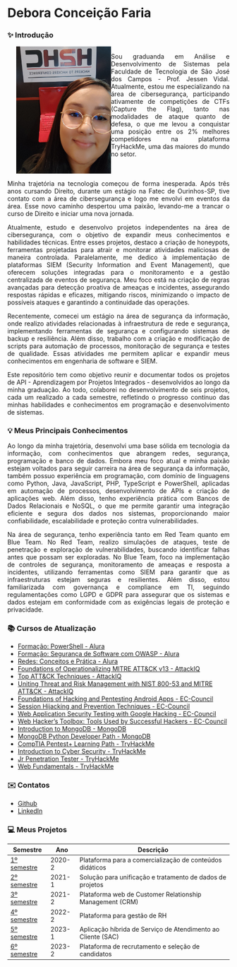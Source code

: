 # Debora Conceição Faria

### ✨ Introdução

<div style="display: flex; align-items: flex-start;">
  <img src="https://github.com/deborafaria01/TG-fatec/blob/main/H2HC%202023.jpeg" alt="H2HC 2023" width="215" align="right" style="margin-left: 20px;">
<p>

<p align="justify">
Sou graduanda em Análise e Desenvolvimento de Sistemas pela Faculdade de Tecnologia de São José dos Campos - Prof. Jessen Vidal. Atualmente, estou me especializando na área de 
cibersegurança, participando ativamente de competições de CTFs (Capture the Flag), tanto nas modalidades de ataque quanto de defesa, o que me levou a conquistar uma posição entre os 2% 
melhores competidores na plataforma TryHackMe, uma das maiores do mundo no setor.
</p>
</div>

<p align="justify">
Minha trajetória na tecnologia começou de forma inesperada. Após três anos cursando Direito, durante um estágio na Fatec de Ourinhos-SP, tive contato com a área de cibersegurança e logo me envolvi em eventos da área. Esse novo caminho despertou uma paixão, levando-me a trancar o curso de Direito e iniciar uma nova jornada.
</p>

<p align="justify">
Atualmente, estudo e desenvolvo projetos independentes na área de cibersegurança, com o objetivo de expandir meus conhecimentos e habilidades técnicas. Entre esses projetos, destaco a 
criação de honeypots, ferramentas projetadas para atrair e monitorar atividades maliciosas de maneira controlada. Paralelamente, me dedico à implementação de plataformas SIEM (Security 
Information and Event Management), que oferecem soluções integradas para o monitoramento e a gestão centralizada de eventos de segurança. Meu foco está na criação de regras avançadas 
para detecção proativa de ameaças e incidentes, assegurando respostas rápidas e eficazes, mitigando riscos, minimizando o impacto de possíveis ataques e garantindo a continuidade das 
operações.
</p>

<p align="justify">
Recentemente, comecei um estágio na área de segurança da informação, onde realizo atividades relacionadas à infraestrutura de rede e segurança, implementando ferramentas de segurança e 
configurando sistemas de backup e resiliência. Além disso, trabalho com a criação e modificação de scripts para automação de processos, monitoração de segurança e testes de qualidade. 
Essas atividades me permitem aplicar e expandir meus conhecimentos em engenharia de software e SIEM.
</p>

<p align="justify">
Este repositório tem como objetivo reunir e documentar todos os projetos de API - Aprendizagem por Projetos Integrados - desenvolvidos ao longo da minha graduação. Ao todo, colaborei no 
desenvolvimento de seis projetos, cada um realizado a cada semestre, refletindo o progresso contínuo das minhas habilidades e conhecimentos em programação e desenvolvimento de sistemas.
</p>

### 💡 Meus Principais Conhecimentos

<p align="justify">
Ao longo da minha trajetória, desenvolvi uma base sólida em tecnologia da informação, com conhecimentos que abrangem redes, segurança, programação e banco de dados. Embora meu foco atual 
e minha paixão estejam voltados para seguir carreira na área de segurança da informação, também possuo experiência em programação, com domínio de linguagens como Python, Java, 
JavaScript, PHP, TypeScript e PowerShell, aplicadas em automação de processos, desenvolvimento de APIs e criação de aplicações web. Além disso, tenho experiência prática com Bancos de 
Dados Relacionais e NoSQL, o que me permite garantir uma integração eficiente e segura dos dados nos sistemas, proporcionando maior confiabilidade, escalabilidade e proteção contra 
vulnerabilidades.
</p>

<p align="justify">
Na área de segurança, tenho experiência tanto em Red Team quanto em Blue Team. No Red Team, realizo simulações de ataques, teste de penetração e exploração de vulnerabilidades, buscando 
identificar falhas antes que possam ser exploradas. No Blue Team, foco na implementação de controles de segurança, monitoramento de ameaças e resposta a incidentes, utilizando 
ferramentas como SIEM para garantir que as infraestruturas estejam seguras e resilientes. Além disso, estou familiarizada com governança e compliance em TI, seguindo regulamentações como 
LGPD e GDPR para assegurar que os sistemas e dados estejam em conformidade com as exigências legais de proteção e privacidade.
</p>

### 📚 Cursos de Atualização
* [Formação: PowerShell - Alura](https://cursos.alura.com.br/degree/certificate/7127f70f-06f7-420b-bc95-7ce0e125e000)
* [Formação: Segurança de Software com OWASP - Alura](https://cursos.alura.com.br/degree/certificate/264012b9-258b-416f-a3ae-44e08c454ce2)
* [Redes: Conceitos e Prática - Alura](https://cursos.alura.com.br/certificate/673b350b-62c8-4817-96f9-3f61b46ed2d1)
* [Foundations of Operationalizing MITRE ATT&CK v13 - AttackIQ](https://www.credly.com/badges/5ce2d091-dc06-4e5f-a5d0-6f2d0c64f4a4/linked_in_profile)
* [Top ATT&CK Techniques - AttackIQ](https://www.credly.com/badges/150fb8d1-872b-476f-b6d2-513c7fcc55dd/public_url)
* [Uniting Threat and Risk Management with NIST 800-53 and MITRE ATT&CK - AttackIQ](https://www.credly.com/badges/8ac97e28-e5bf-4eed-9420-7e2d276dfdeb/linked_in_profile)
* [Foundations of Hacking and Pentesting Android Apps - EC-Council](https://codered.eccouncil.org/certificate/00a3a61e-0f9d-4ca3-9700-dd9ded81aea5?logged=true)
* [Session Hijacking and Prevention Techniques - EC-Council](https://codered.eccouncil.org/certificate/716a7b98-4e37-4371-ab92-d381a3a22c80?logged=true)
* [Web Application Security Testing with Google Hacking - EC-Council](https://codered.eccouncil.org/certificate/3bba986d-5996-4da3-86ef-2b53b3670c4a?logged=true)
* [Web Hacker’s Toolbox: Tools Used by Successful Hackers - EC-Council](https://codered.eccouncil.org/certificate/108a2156-31f6-4d9a-bbc1-d0185ce30703?logged=true)
* [Introduction to MongoDB - MongoDB](https://learn.mongodb.com/c/nVMNV5TIScuC_j5sU1X_LQ)
* [MongoDB Python Developer Path - MongoDB](https://learn.mongodb.com/c/FtK1tTSFSBmsRqj0isvWhw)
* [CompTIA Pentest+ Learning Path - TryHackMe](https://tryhackme-certificates.s3-eu-west-1.amazonaws.com/THM-WCNXUBW0BW.png)
* [Introduction to Cyber Security - TryHackMe](https://tryhackme-certificates.s3-eu-west-1.amazonaws.com/THM-LOXZCHF3SL.png)
* [Jr Penetration Tester - TryHackMe](https://tryhackme-certificates.s3-eu-west-1.amazonaws.com/THM-PVMLGSYPRL.png)
* [Web Fundamentals - TryHackMe](https://tryhackme-certificates.s3-eu-west-1.amazonaws.com/THM-BUNCZ1QQ7E.png)

### ✉️ Contatos

* [Github](https://github.com/deborafaria01)
* [LinkedIn](https://www.linkedin.com/in/debora-faria2109/)

### 💻 Meus Projetos

| Semestre                                               | Ano                                                      | Descrição                                                |
|--------------------------------------------------------|----------------------------------------------------------|----------------------------------------------------------|
| [1º semestre](https://github.com/deborafaria01/TG-fatec/tree/main/01-semestre) | 2020-2 | Plataforma para a comercialização de conteúdos didáticos |
| [2º semestre](https://github.com/deborafaria01/TG-fatec/tree/main/02-semestre) | 2021-1 | Solução para unificação e tratamento de dados de projetos |
| [3º semestre](https://github.com/deborafaria01/TG-fatec/tree/main/03-semestre) | 2021-2 | Plataforma web de Customer Relationship Management (CRM) |
| [4º semestre](https://github.com/deborafaria01/TG-fatec/tree/main/04-semestre) | 2022-2 | Plataforma para gestão de RH |
| [5º semestre](https://github.com/deborafaria01/TG-fatec/tree/main/05-semestre) | 2023-1 | Aplicação híbrida de Serviço de Atendimento ao Cliente (SAC) |
| [6º semestre](https://github.com/deborafaria01/TG-fatec/tree/main/06-semestre) | 2023-2 | Plataforma de recrutamento e seleção de candidatos | 








